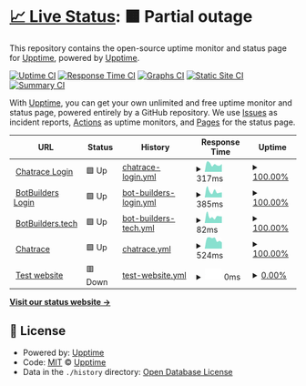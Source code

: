 # [📈 Live Status](https://upptime.github.io/upptime): <!--live status--> **🟧 Partial outage**

This repository contains the open-source uptime monitor and status page for [Upptime](https://upptime.js.org), powered by [Upptime](https://github.com/upptime/upptime).

[![Uptime CI](https://github.com/BotBuildersTech/botbuilders/workflows/Uptime%20CI/badge.svg)](https://github.com/BotBuildersTech/botbuilders/actions?query=workflow%3A%22Uptime+CI%22)
[![Response Time CI](https://github.com/BotBuildersTech/botbuilders/workflows/Response%20Time%20CI/badge.svg)](https://github.com/BotBuildersTech/botbuilders/actions?query=workflow%3A%22Response+Time+CI%22)
[![Graphs CI](https://github.com/BotBuildersTech/botbuilders/workflows/Graphs%20CI/badge.svg)](https://github.com/BotBuildersTech/botbuilders/actions?query=workflow%3A%22Graphs+CI%22)
[![Static Site CI](https://github.com/BotBuildersTech/botbuilders/workflows/Static%20Site%20CI/badge.svg)](https://github.com/BotBuildersTech/botbuilders/actions?query=workflow%3A%22Static+Site+CI%22)
[![Summary CI](https://github.com/BotBuildersTech/botbuilders/workflows/Summary%20CI/badge.svg)](https://github.com/BotBuildersTech/botbuilders/actions?query=workflow%3A%22Summary+CI%22)

With [Upptime](https://upptime.js.org), you can get your own unlimited and free uptime monitor and status page, powered entirely by a GitHub repository. We use [Issues](https://github.com/upptime/upptime/issues) as incident reports, [Actions](https://github.com/BotBuildersTech/botbuilders/actions) as uptime monitors, and [Pages](https://upptime.github.io/upptime) for the status page.

<!--start: status pages-->
<!-- This summary is generated by Upptime (https://github.com/upptime/upptime) -->
<!-- Do not edit this manually, your changes will be overwritten -->
<!-- prettier-ignore -->
| URL | Status | History | Response Time | Uptime |
| --- | ------ | ------- | ------------- | ------ |
| <img alt="" src="https://icons.duckduckgo.com/ip3/chatrace.com.ico" height="13"> [Chatrace Login](https://chatrace.com/en/login.php) | 🟩 Up | [chatrace-login.yml](https://github.com/BotBuildersTech/botbuilders/commits/HEAD/history/chatrace-login.yml) | <details><summary><img alt="Response time graph" src="./graphs/chatrace-login/response-time-week.png" height="20"> 317ms</summary><br><a href="https://BotBuildersTech.github.io/botbuilders/history/chatrace-login"><img alt="Response time 573" src="https://img.shields.io/endpoint?url=https%3A%2F%2Fraw.githubusercontent.com%2FBotBuildersTech%2Fbotbuilders%2FHEAD%2Fapi%2Fchatrace-login%2Fresponse-time.json"></a><br><a href="https://BotBuildersTech.github.io/botbuilders/history/chatrace-login"><img alt="24-hour response time 573" src="https://img.shields.io/endpoint?url=https%3A%2F%2Fraw.githubusercontent.com%2FBotBuildersTech%2Fbotbuilders%2FHEAD%2Fapi%2Fchatrace-login%2Fresponse-time-day.json"></a><br><a href="https://BotBuildersTech.github.io/botbuilders/history/chatrace-login"><img alt="7-day response time 317" src="https://img.shields.io/endpoint?url=https%3A%2F%2Fraw.githubusercontent.com%2FBotBuildersTech%2Fbotbuilders%2FHEAD%2Fapi%2Fchatrace-login%2Fresponse-time-week.json"></a><br><a href="https://BotBuildersTech.github.io/botbuilders/history/chatrace-login"><img alt="30-day response time 386" src="https://img.shields.io/endpoint?url=https%3A%2F%2Fraw.githubusercontent.com%2FBotBuildersTech%2Fbotbuilders%2FHEAD%2Fapi%2Fchatrace-login%2Fresponse-time-month.json"></a><br><a href="https://BotBuildersTech.github.io/botbuilders/history/chatrace-login"><img alt="1-year response time 577" src="https://img.shields.io/endpoint?url=https%3A%2F%2Fraw.githubusercontent.com%2FBotBuildersTech%2Fbotbuilders%2FHEAD%2Fapi%2Fchatrace-login%2Fresponse-time-year.json"></a></details> | <details><summary><a href="https://BotBuildersTech.github.io/botbuilders/history/chatrace-login">100.00%</a></summary><a href="https://BotBuildersTech.github.io/botbuilders/history/chatrace-login"><img alt="All-time uptime 99.96%" src="https://img.shields.io/endpoint?url=https%3A%2F%2Fraw.githubusercontent.com%2FBotBuildersTech%2Fbotbuilders%2FHEAD%2Fapi%2Fchatrace-login%2Fuptime.json"></a><br><a href="https://BotBuildersTech.github.io/botbuilders/history/chatrace-login"><img alt="24-hour uptime 100.00%" src="https://img.shields.io/endpoint?url=https%3A%2F%2Fraw.githubusercontent.com%2FBotBuildersTech%2Fbotbuilders%2FHEAD%2Fapi%2Fchatrace-login%2Fuptime-day.json"></a><br><a href="https://BotBuildersTech.github.io/botbuilders/history/chatrace-login"><img alt="7-day uptime 100.00%" src="https://img.shields.io/endpoint?url=https%3A%2F%2Fraw.githubusercontent.com%2FBotBuildersTech%2Fbotbuilders%2FHEAD%2Fapi%2Fchatrace-login%2Fuptime-week.json"></a><br><a href="https://BotBuildersTech.github.io/botbuilders/history/chatrace-login"><img alt="30-day uptime 100.00%" src="https://img.shields.io/endpoint?url=https%3A%2F%2Fraw.githubusercontent.com%2FBotBuildersTech%2Fbotbuilders%2FHEAD%2Fapi%2Fchatrace-login%2Fuptime-month.json"></a><br><a href="https://BotBuildersTech.github.io/botbuilders/history/chatrace-login"><img alt="1-year uptime 99.95%" src="https://img.shields.io/endpoint?url=https%3A%2F%2Fraw.githubusercontent.com%2FBotBuildersTech%2Fbotbuilders%2FHEAD%2Fapi%2Fchatrace-login%2Fuptime-year.json"></a></details>
| <img alt="" src="https://icons.duckduckgo.com/ip3/app.botbuilders.tech.ico" height="13"> [BotBuilders Login](https://app.botbuilders.tech/en/login.php) | 🟩 Up | [bot-builders-login.yml](https://github.com/BotBuildersTech/botbuilders/commits/HEAD/history/bot-builders-login.yml) | <details><summary><img alt="Response time graph" src="./graphs/bot-builders-login/response-time-week.png" height="20"> 385ms</summary><br><a href="https://BotBuildersTech.github.io/botbuilders/history/bot-builders-login"><img alt="Response time 563" src="https://img.shields.io/endpoint?url=https%3A%2F%2Fraw.githubusercontent.com%2FBotBuildersTech%2Fbotbuilders%2FHEAD%2Fapi%2Fbot-builders-login%2Fresponse-time.json"></a><br><a href="https://BotBuildersTech.github.io/botbuilders/history/bot-builders-login"><img alt="24-hour response time 334" src="https://img.shields.io/endpoint?url=https%3A%2F%2Fraw.githubusercontent.com%2FBotBuildersTech%2Fbotbuilders%2FHEAD%2Fapi%2Fbot-builders-login%2Fresponse-time-day.json"></a><br><a href="https://BotBuildersTech.github.io/botbuilders/history/bot-builders-login"><img alt="7-day response time 385" src="https://img.shields.io/endpoint?url=https%3A%2F%2Fraw.githubusercontent.com%2FBotBuildersTech%2Fbotbuilders%2FHEAD%2Fapi%2Fbot-builders-login%2Fresponse-time-week.json"></a><br><a href="https://BotBuildersTech.github.io/botbuilders/history/bot-builders-login"><img alt="30-day response time 492" src="https://img.shields.io/endpoint?url=https%3A%2F%2Fraw.githubusercontent.com%2FBotBuildersTech%2Fbotbuilders%2FHEAD%2Fapi%2Fbot-builders-login%2Fresponse-time-month.json"></a><br><a href="https://BotBuildersTech.github.io/botbuilders/history/bot-builders-login"><img alt="1-year response time 550" src="https://img.shields.io/endpoint?url=https%3A%2F%2Fraw.githubusercontent.com%2FBotBuildersTech%2Fbotbuilders%2FHEAD%2Fapi%2Fbot-builders-login%2Fresponse-time-year.json"></a></details> | <details><summary><a href="https://BotBuildersTech.github.io/botbuilders/history/bot-builders-login">100.00%</a></summary><a href="https://BotBuildersTech.github.io/botbuilders/history/bot-builders-login"><img alt="All-time uptime 99.83%" src="https://img.shields.io/endpoint?url=https%3A%2F%2Fraw.githubusercontent.com%2FBotBuildersTech%2Fbotbuilders%2FHEAD%2Fapi%2Fbot-builders-login%2Fuptime.json"></a><br><a href="https://BotBuildersTech.github.io/botbuilders/history/bot-builders-login"><img alt="24-hour uptime 100.00%" src="https://img.shields.io/endpoint?url=https%3A%2F%2Fraw.githubusercontent.com%2FBotBuildersTech%2Fbotbuilders%2FHEAD%2Fapi%2Fbot-builders-login%2Fuptime-day.json"></a><br><a href="https://BotBuildersTech.github.io/botbuilders/history/bot-builders-login"><img alt="7-day uptime 100.00%" src="https://img.shields.io/endpoint?url=https%3A%2F%2Fraw.githubusercontent.com%2FBotBuildersTech%2Fbotbuilders%2FHEAD%2Fapi%2Fbot-builders-login%2Fuptime-week.json"></a><br><a href="https://BotBuildersTech.github.io/botbuilders/history/bot-builders-login"><img alt="30-day uptime 100.00%" src="https://img.shields.io/endpoint?url=https%3A%2F%2Fraw.githubusercontent.com%2FBotBuildersTech%2Fbotbuilders%2FHEAD%2Fapi%2Fbot-builders-login%2Fuptime-month.json"></a><br><a href="https://BotBuildersTech.github.io/botbuilders/history/bot-builders-login"><img alt="1-year uptime 99.96%" src="https://img.shields.io/endpoint?url=https%3A%2F%2Fraw.githubusercontent.com%2FBotBuildersTech%2Fbotbuilders%2FHEAD%2Fapi%2Fbot-builders-login%2Fuptime-year.json"></a></details>
| <img alt="" src="https://icons.duckduckgo.com/ip3/www.botbuilders.tech.ico" height="13"> [BotBuilders.tech](https://www.BotBuilders.tech) | 🟩 Up | [bot-builders-tech.yml](https://github.com/BotBuildersTech/botbuilders/commits/HEAD/history/bot-builders-tech.yml) | <details><summary><img alt="Response time graph" src="./graphs/bot-builders-tech/response-time-week.png" height="20"> 82ms</summary><br><a href="https://BotBuildersTech.github.io/botbuilders/history/bot-builders-tech"><img alt="Response time 682" src="https://img.shields.io/endpoint?url=https%3A%2F%2Fraw.githubusercontent.com%2FBotBuildersTech%2Fbotbuilders%2FHEAD%2Fapi%2Fbot-builders-tech%2Fresponse-time.json"></a><br><a href="https://BotBuildersTech.github.io/botbuilders/history/bot-builders-tech"><img alt="24-hour response time 104" src="https://img.shields.io/endpoint?url=https%3A%2F%2Fraw.githubusercontent.com%2FBotBuildersTech%2Fbotbuilders%2FHEAD%2Fapi%2Fbot-builders-tech%2Fresponse-time-day.json"></a><br><a href="https://BotBuildersTech.github.io/botbuilders/history/bot-builders-tech"><img alt="7-day response time 82" src="https://img.shields.io/endpoint?url=https%3A%2F%2Fraw.githubusercontent.com%2FBotBuildersTech%2Fbotbuilders%2FHEAD%2Fapi%2Fbot-builders-tech%2Fresponse-time-week.json"></a><br><a href="https://BotBuildersTech.github.io/botbuilders/history/bot-builders-tech"><img alt="30-day response time 102" src="https://img.shields.io/endpoint?url=https%3A%2F%2Fraw.githubusercontent.com%2FBotBuildersTech%2Fbotbuilders%2FHEAD%2Fapi%2Fbot-builders-tech%2Fresponse-time-month.json"></a><br><a href="https://BotBuildersTech.github.io/botbuilders/history/bot-builders-tech"><img alt="1-year response time 788" src="https://img.shields.io/endpoint?url=https%3A%2F%2Fraw.githubusercontent.com%2FBotBuildersTech%2Fbotbuilders%2FHEAD%2Fapi%2Fbot-builders-tech%2Fresponse-time-year.json"></a></details> | <details><summary><a href="https://BotBuildersTech.github.io/botbuilders/history/bot-builders-tech">100.00%</a></summary><a href="https://BotBuildersTech.github.io/botbuilders/history/bot-builders-tech"><img alt="All-time uptime 100.00%" src="https://img.shields.io/endpoint?url=https%3A%2F%2Fraw.githubusercontent.com%2FBotBuildersTech%2Fbotbuilders%2FHEAD%2Fapi%2Fbot-builders-tech%2Fuptime.json"></a><br><a href="https://BotBuildersTech.github.io/botbuilders/history/bot-builders-tech"><img alt="24-hour uptime 100.00%" src="https://img.shields.io/endpoint?url=https%3A%2F%2Fraw.githubusercontent.com%2FBotBuildersTech%2Fbotbuilders%2FHEAD%2Fapi%2Fbot-builders-tech%2Fuptime-day.json"></a><br><a href="https://BotBuildersTech.github.io/botbuilders/history/bot-builders-tech"><img alt="7-day uptime 100.00%" src="https://img.shields.io/endpoint?url=https%3A%2F%2Fraw.githubusercontent.com%2FBotBuildersTech%2Fbotbuilders%2FHEAD%2Fapi%2Fbot-builders-tech%2Fuptime-week.json"></a><br><a href="https://BotBuildersTech.github.io/botbuilders/history/bot-builders-tech"><img alt="30-day uptime 100.00%" src="https://img.shields.io/endpoint?url=https%3A%2F%2Fraw.githubusercontent.com%2FBotBuildersTech%2Fbotbuilders%2FHEAD%2Fapi%2Fbot-builders-tech%2Fuptime-month.json"></a><br><a href="https://BotBuildersTech.github.io/botbuilders/history/bot-builders-tech"><img alt="1-year uptime 100.00%" src="https://img.shields.io/endpoint?url=https%3A%2F%2Fraw.githubusercontent.com%2FBotBuildersTech%2Fbotbuilders%2FHEAD%2Fapi%2Fbot-builders-tech%2Fuptime-year.json"></a></details>
| <img alt="" src="https://icons.duckduckgo.com/ip3/www.chatrace.com.ico" height="13"> [Chatrace](https://www.chatrace.com) | 🟩 Up | [chatrace.yml](https://github.com/BotBuildersTech/botbuilders/commits/HEAD/history/chatrace.yml) | <details><summary><img alt="Response time graph" src="./graphs/chatrace/response-time-week.png" height="20"> 524ms</summary><br><a href="https://BotBuildersTech.github.io/botbuilders/history/chatrace"><img alt="Response time 733" src="https://img.shields.io/endpoint?url=https%3A%2F%2Fraw.githubusercontent.com%2FBotBuildersTech%2Fbotbuilders%2FHEAD%2Fapi%2Fchatrace%2Fresponse-time.json"></a><br><a href="https://BotBuildersTech.github.io/botbuilders/history/chatrace"><img alt="24-hour response time 410" src="https://img.shields.io/endpoint?url=https%3A%2F%2Fraw.githubusercontent.com%2FBotBuildersTech%2Fbotbuilders%2FHEAD%2Fapi%2Fchatrace%2Fresponse-time-day.json"></a><br><a href="https://BotBuildersTech.github.io/botbuilders/history/chatrace"><img alt="7-day response time 524" src="https://img.shields.io/endpoint?url=https%3A%2F%2Fraw.githubusercontent.com%2FBotBuildersTech%2Fbotbuilders%2FHEAD%2Fapi%2Fchatrace%2Fresponse-time-week.json"></a><br><a href="https://BotBuildersTech.github.io/botbuilders/history/chatrace"><img alt="30-day response time 520" src="https://img.shields.io/endpoint?url=https%3A%2F%2Fraw.githubusercontent.com%2FBotBuildersTech%2Fbotbuilders%2FHEAD%2Fapi%2Fchatrace%2Fresponse-time-month.json"></a><br><a href="https://BotBuildersTech.github.io/botbuilders/history/chatrace"><img alt="1-year response time 710" src="https://img.shields.io/endpoint?url=https%3A%2F%2Fraw.githubusercontent.com%2FBotBuildersTech%2Fbotbuilders%2FHEAD%2Fapi%2Fchatrace%2Fresponse-time-year.json"></a></details> | <details><summary><a href="https://BotBuildersTech.github.io/botbuilders/history/chatrace">100.00%</a></summary><a href="https://BotBuildersTech.github.io/botbuilders/history/chatrace"><img alt="All-time uptime 99.99%" src="https://img.shields.io/endpoint?url=https%3A%2F%2Fraw.githubusercontent.com%2FBotBuildersTech%2Fbotbuilders%2FHEAD%2Fapi%2Fchatrace%2Fuptime.json"></a><br><a href="https://BotBuildersTech.github.io/botbuilders/history/chatrace"><img alt="24-hour uptime 100.00%" src="https://img.shields.io/endpoint?url=https%3A%2F%2Fraw.githubusercontent.com%2FBotBuildersTech%2Fbotbuilders%2FHEAD%2Fapi%2Fchatrace%2Fuptime-day.json"></a><br><a href="https://BotBuildersTech.github.io/botbuilders/history/chatrace"><img alt="7-day uptime 100.00%" src="https://img.shields.io/endpoint?url=https%3A%2F%2Fraw.githubusercontent.com%2FBotBuildersTech%2Fbotbuilders%2FHEAD%2Fapi%2Fchatrace%2Fuptime-week.json"></a><br><a href="https://BotBuildersTech.github.io/botbuilders/history/chatrace"><img alt="30-day uptime 100.00%" src="https://img.shields.io/endpoint?url=https%3A%2F%2Fraw.githubusercontent.com%2FBotBuildersTech%2Fbotbuilders%2FHEAD%2Fapi%2Fchatrace%2Fuptime-month.json"></a><br><a href="https://BotBuildersTech.github.io/botbuilders/history/chatrace"><img alt="1-year uptime 99.99%" src="https://img.shields.io/endpoint?url=https%3A%2F%2Fraw.githubusercontent.com%2FBotBuildersTech%2Fbotbuilders%2FHEAD%2Fapi%2Fchatrace%2Fuptime-year.json"></a></details>
| <img alt="" src="https://icons.duckduckgo.com/ip3/thissitedoesnotexist.koj.co.ico" height="13"> [Test website](https://thissitedoesnotexist.koj.co) | 🟥 Down | [test-website.yml](https://github.com/BotBuildersTech/botbuilders/commits/HEAD/history/test-website.yml) | <details><summary><img alt="Response time graph" src="./graphs/test-website/response-time-week.png" height="20"> 0ms</summary><br><a href="https://BotBuildersTech.github.io/botbuilders/history/test-website"><img alt="Response time 0" src="https://img.shields.io/endpoint?url=https%3A%2F%2Fraw.githubusercontent.com%2FBotBuildersTech%2Fbotbuilders%2FHEAD%2Fapi%2Ftest-website%2Fresponse-time.json"></a><br><a href="https://BotBuildersTech.github.io/botbuilders/history/test-website"><img alt="24-hour response time 0" src="https://img.shields.io/endpoint?url=https%3A%2F%2Fraw.githubusercontent.com%2FBotBuildersTech%2Fbotbuilders%2FHEAD%2Fapi%2Ftest-website%2Fresponse-time-day.json"></a><br><a href="https://BotBuildersTech.github.io/botbuilders/history/test-website"><img alt="7-day response time 0" src="https://img.shields.io/endpoint?url=https%3A%2F%2Fraw.githubusercontent.com%2FBotBuildersTech%2Fbotbuilders%2FHEAD%2Fapi%2Ftest-website%2Fresponse-time-week.json"></a><br><a href="https://BotBuildersTech.github.io/botbuilders/history/test-website"><img alt="30-day response time 0" src="https://img.shields.io/endpoint?url=https%3A%2F%2Fraw.githubusercontent.com%2FBotBuildersTech%2Fbotbuilders%2FHEAD%2Fapi%2Ftest-website%2Fresponse-time-month.json"></a><br><a href="https://BotBuildersTech.github.io/botbuilders/history/test-website"><img alt="1-year response time 0" src="https://img.shields.io/endpoint?url=https%3A%2F%2Fraw.githubusercontent.com%2FBotBuildersTech%2Fbotbuilders%2FHEAD%2Fapi%2Ftest-website%2Fresponse-time-year.json"></a></details> | <details><summary><a href="https://BotBuildersTech.github.io/botbuilders/history/test-website">0.00%</a></summary><a href="https://BotBuildersTech.github.io/botbuilders/history/test-website"><img alt="All-time uptime 0.00%" src="https://img.shields.io/endpoint?url=https%3A%2F%2Fraw.githubusercontent.com%2FBotBuildersTech%2Fbotbuilders%2FHEAD%2Fapi%2Ftest-website%2Fuptime.json"></a><br><a href="https://BotBuildersTech.github.io/botbuilders/history/test-website"><img alt="24-hour uptime 0.00%" src="https://img.shields.io/endpoint?url=https%3A%2F%2Fraw.githubusercontent.com%2FBotBuildersTech%2Fbotbuilders%2FHEAD%2Fapi%2Ftest-website%2Fuptime-day.json"></a><br><a href="https://BotBuildersTech.github.io/botbuilders/history/test-website"><img alt="7-day uptime 0.00%" src="https://img.shields.io/endpoint?url=https%3A%2F%2Fraw.githubusercontent.com%2FBotBuildersTech%2Fbotbuilders%2FHEAD%2Fapi%2Ftest-website%2Fuptime-week.json"></a><br><a href="https://BotBuildersTech.github.io/botbuilders/history/test-website"><img alt="30-day uptime 4.67%" src="https://img.shields.io/endpoint?url=https%3A%2F%2Fraw.githubusercontent.com%2FBotBuildersTech%2Fbotbuilders%2FHEAD%2Fapi%2Ftest-website%2Fuptime-month.json"></a><br><a href="https://BotBuildersTech.github.io/botbuilders/history/test-website"><img alt="1-year uptime 0.00%" src="https://img.shields.io/endpoint?url=https%3A%2F%2Fraw.githubusercontent.com%2FBotBuildersTech%2Fbotbuilders%2FHEAD%2Fapi%2Ftest-website%2Fuptime-year.json"></a></details>

<!--end: status pages-->

[**Visit our status website →**](https://upptime.github.io/upptime)

## 📄 License

- Powered by: [Upptime](https://github.com/upptime/upptime)
- Code: [MIT](./LICENSE) © [Upptime](https://upptime.js.org)
- Data in the `./history` directory: [Open Database License](https://opendatacommons.org/licenses/odbl/1-0/)
